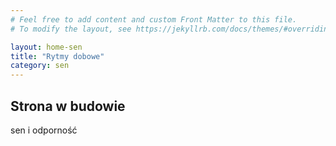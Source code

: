 ```yaml
---
# Feel free to add content and custom Front Matter to this file.
# To modify the layout, see https://jekyllrb.com/docs/themes/#overriding-theme-defaults

layout: home-sen
title: "Rytmy dobowe"
category: sen
---
```


## Strona w budowie

sen i odporność
